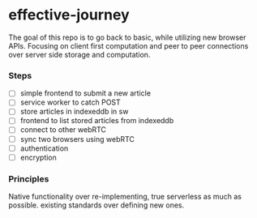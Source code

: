 # effective-journey

The goal of this repo is to go back to basic, while utilizing new browser APIs. Focusing on client first computation and peer to peer connections over server side storage and computation.

### Steps
- [ ] simple frontend to submit a new article
- [ ] service worker to catch POST
- [ ] store articles in indexeddb in sw
- [ ] frontend to list stored articles from indexeddb
- [ ] connect to other webRTC
- [ ] sync two browsers using webRTC
- [ ] authentication
- [ ] encryption

### Principles
Native functionality over re-implementing, true serverless as much as possible. existing standards over defining new ones.